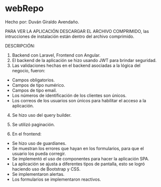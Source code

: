 # webRepo

Hecho por: Duván Giraldo Avendaño.

PARA VER LA APLICACIÓN DESCARGAR EL ARCHIVO COMPRIMIDO, las intrucciones de instalación están dentro del archivo comprimido.

DESCRIPCIÓN:


1. Backend con Laravel, Frontend con Angular.
2. El backend de la aplicación se hizo usando JWT para brindar seguridad.
3. Las validaciones hechas en el backend asociadas a la lógica del negocio, fueron:
  * Campos obligatorios.
  * Campos de tipo numérico.
  * Campos de tipo email.
  * Los números de identificación de los clientes son únicos.
  * Los correos de los usuarios son únicos para habilitar el acceso a la aplicación.
4. Se hizo uso del query builder.
5. Se utilizó paginación.

6. En el frontend:
  * Se hizo uso de guardianes.
  * Se muestran los errores que hayan en los formularios, para que el usuario
  los pueda corregir.
  * Se implementó el uso de componentes para hacer la aplicación SPA.
  * La aplicación se ajusta a diferentes tipos de pantalla, esto se logró
  haciendo uso de Bootstrap y CSS.
  * Se implementaron alertas.
  * Los formularios se implementaron reactivos.
  
